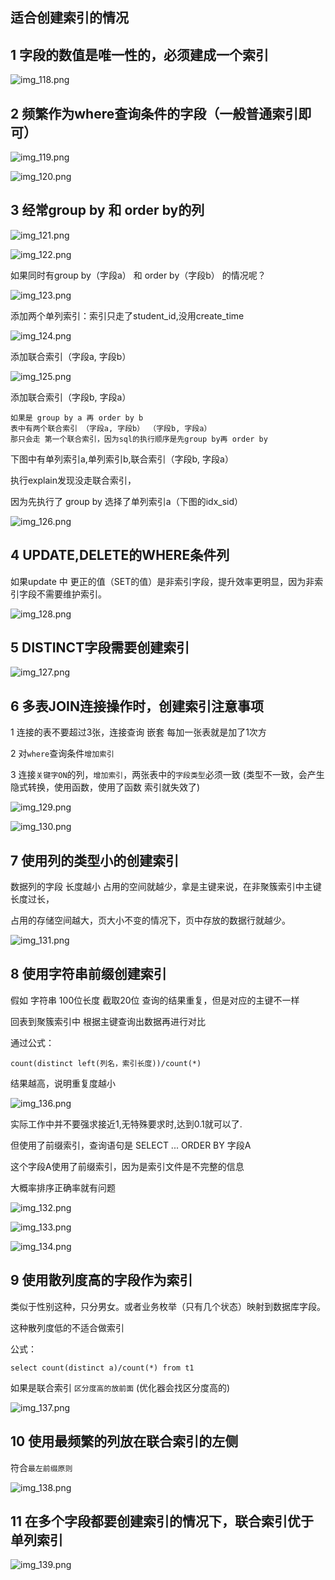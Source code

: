 适合创建索引的情况
---

1 字段的数值是唯一性的，必须建成一个索引
---

![img_118.png](img_118.png)

2 频繁作为where查询条件的字段（一般普通索引即可）
---

![img_119.png](img_119.png)

![img_120.png](img_120.png)

3 经常group by 和 order by的列
---

![img_121.png](img_121.png)

![img_122.png](img_122.png)

如果同时有group by（字段a） 和 order by（字段b） 的情况呢？

![img_123.png](img_123.png)

添加两个单列索引：索引只走了student_id,没用create_time

![img_124.png](img_124.png)

添加联合索引（字段a, 字段b）

![img_125.png](img_125.png)

添加联合索引（字段b, 字段a）

    如果是 group by a 再 order by b
    表中有两个联合索引 （字段a, 字段b） （字段b, 字段a）
    那只会走 第一个联合索引，因为sql的执行顺序是先group by再 order by

下图中有单列索引a,单列索引b,联合索引（字段b, 字段a）

执行explain发现没走联合索引，

因为先执行了 group by 选择了单列索引a（下图的idx_sid）

![img_126.png](img_126.png)

4 UPDATE,DELETE的WHERE条件列
---

如果update 中 更正的值（SET的值）是非索引字段，提升效率更明显，因为非索引字段不需要维护索引。

![img_128.png](img_128.png)

5 DISTINCT字段需要创建索引
---

![img_127.png](img_127.png)

6 多表JOIN连接操作时，创建索引注意事项
---
1 连接的表不要超过3张，连接查询 嵌套 每加一张表就是加了1次方

2 对`where`查询条件`增加索引`

3 连接`关键字ON`的列，`增加索引`，两张表中的`字段类型`必须一致
(类型不一致，会产生隐式转换，使用函数，使用了函数 索引就失效了)

![img_129.png](img_129.png)

![img_130.png](img_130.png)

7 使用列的类型小的创建索引
---

数据列的字段 长度越小 占用的空间就越少，拿是主键来说，在非聚簇索引中主键长度过长，

占用的存储空间越大，页大小不变的情况下，页中存放的数据行就越少。

![img_131.png](img_131.png)


8 使用字符串前缀创建索引
---

假如 字符串 100位长度 截取20位 查询的结果重复，但是对应的主键不一样 

回表到聚簇索引中 根据主键查询出数据再进行对比

通过公式：

    count(distinct left(列名，索引长度))/count(*)

结果越高，说明重复度越小

![img_136.png](img_136.png)

实际工作中并不要强求接近1,无特殊要求时,达到0.1就可以了.

但使用了前缀索引，查询语句是 SELECT ... ORDER BY 字段A

这个字段A使用了前缀索引，因为是索引文件是不完整的信息

大概率排序正确率就有问题


![img_132.png](img_132.png)

![img_133.png](img_133.png)

![img_134.png](img_134.png)

9 使用散列度高的字段作为索引
---

类似于性别这种，只分男女。或者业务枚举（只有几个状态）映射到数据库字段。

这种散列度低的不适合做索引 

公式：
    
    select count(distinct a)/count(*) from t1


如果是联合索引 `区分度高的放前面` (优化器会找区分度高的)

![img_137.png](img_137.png)

10 使用最频繁的列放在联合索引的左侧
---
符合`最左前缀原则`

![img_138.png](img_138.png)

11 在多个字段都要创建索引的情况下，联合索引优于单列索引
---

![img_139.png](img_139.png)

